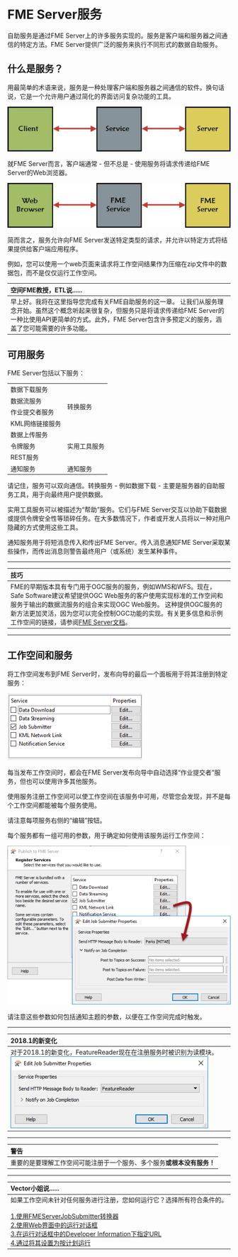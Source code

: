 # FME Server服务

自助服务是通过FME Server上的许多服务实现的。服务是客户端和服务器之间通信的特定方法。FME Server提供广泛的服务来执行不同形式的数据自助服务。

## 什么是服务？

用最简单的术语来说，服务是一种处理客户端和服务器之间通信的软件。换句话说，它是一个允许用户通过简化的界面访问复杂功能的工具。

[![](../.gitbook/assets/img3.001.whatisaservice.png)](https://github.com/xuhengxx/FMETraining-1/tree/f1cdae5373cf9425ee2d148732792713c9043d44/ServerAuthoring3SelfServeBasics/Images/Img3.001.WhatIsAService.png)

就FME Server而言，客户端通常 - 但不总是 - 使用服务将请求传递给FME Server的Web浏览器。

[![](../.gitbook/assets/img3.002.whatisanfmeservice.png)](https://github.com/xuhengxx/FMETraining-1/tree/f1cdae5373cf9425ee2d148732792713c9043d44/ServerAuthoring3SelfServeBasics/Images/Img3.002.WhatIsAnFMEService.png)

简而言之，服务允许向FME Server发送特定类型的请求，并允许以特定方式将结果提供给客户端应用程序。

例如，您可以使用一个web页面来请求将工作空间结果作为压缩在zip文件中的数据包，而不是仅仅运行工作空间。

|  空间FME教授，ETL说...... |
| :--- |
|  早上好。我将在这里指导您完成有关FME自助服务的这一章。  让我们从服务理念开始。虽然这个概念听起来很复杂，但服务只是将请求传递给FME Server的一种比使用API​​更简单的方式。此外，FME Server包含许多预定义的服务，涵盖了您可能需要的许多功能。 |

## 可用服务

FME Server包括以下服务：

<table>
<tbody><tr><td><font style="vertical-align: inherit;"><font style="vertical-align: inherit;">数据下载服务</font></font></td><td rowspan="4"><font style="vertical-align: inherit;"><font style="vertical-align: inherit;">转换服务</font></font></td></tr>
<tr><td><font style="vertical-align: inherit;"><font style="vertical-align: inherit;">数据流服务</font></font></td></tr>
<tr><td><font style="vertical-align: inherit;"><font style="vertical-align: inherit;">作业提交者服务</font></font></td></tr>
<tr><td><font style="vertical-align: inherit;"><font style="vertical-align: inherit;">KML网络链接服务</font></font></td></tr>
<tr><td><font style="vertical-align: inherit;"><font style="vertical-align: inherit;">数据上传服务</font></font></td><td rowspan="4"><font style="vertical-align: inherit;"><font style="vertical-align: inherit;">实用工具服务</font></font></td></tr>
<tr><td><font style="vertical-align: inherit;"><font style="vertical-align: inherit;">令牌服务</font></font></td></tr>
<tr><td><font style="vertical-align: inherit;"><font style="vertical-align: inherit;">REST服务</font></font></td></tr>
<tr></tr>
<tr><td><font style="vertical-align: inherit;"><font style="vertical-align: inherit;">通知服务</font></font></td><td><font style="vertical-align: inherit;"><font style="vertical-align: inherit;">通知服务</font></font></td></tr>
</tbody></table>

请记住，服务可以双向通信。转换服务 - 例如数据下载 - 主要是服务器的自助服务工具，用于向最终用户提供数据。

实用工具服务可以被描述为“帮助”服务。它们与FME Server交互以协助下载数据或提供令牌安全性等琐碎任务。在大多数情况下，作者或开发人员将以一种对用户隐藏的方式使用这些工具。

通知服务用于将短消息传入和传出FME Server。传入消息通知FME Server采取某些操作，而传出消息则警告最终用户（或系统）发生某种事件。

---

|  技巧 |
| :--- |
|  FME的早期版本具有专门用于OGC服务的服务，例如WMS和WFS。现在，Safe Software建议希望提供OGC Web服务的客户使用实现标准的工作空间和服务于输出的数据流服务的组合来实现OGC Web服务。  这种提供OGC服务的新方法更加灵活，因为您可以完全控制OGC功能的实现。有关更多信息和示例工作空间的链接，请参阅[FME Server文档](https://docs.safe.com/fme/html/FME_Server_Documentation/Content/AdminGuide/Providing-Support-OGC-Services.htm?Highlight=ogc)。 |

---

## 工作空间和服务

将工作空间发布到FME Server时，发布向导的最后一个面板用于将其注册到特定服务：

[![](../.gitbook/assets/img3.003.registeringservices.png)](https://github.com/xuhengxx/FMETraining-1/tree/f1cdae5373cf9425ee2d148732792713c9043d44/ServerAuthoring3SelfServeBasics/Images/Img3.003.RegisteringServices.png)

每当发布工作空间时，都会在FME Server发布向导中自动选择“作业提交者”服务，但也可以使用许多其他服务。

使用服务注册工作空间可以使工作空间在该服务中可用，尽管您会发现，并不是每个工作空间都能被每个服务使用。

请注意每项服务右侧的“编辑”按钮。

每个服务都有一组可用的参数，用于确定如何使用该服务运行工作空间：

[![](../.gitbook/assets/img3.004.registeringserviceseditdialog.png)](https://github.com/xuhengxx/FMETraining-1/tree/f1cdae5373cf9425ee2d148732792713c9043d44/ServerAuthoring3SelfServeBasics/Images/Img3.004.RegisteringServicesEditDialog.png)

请注意这些参数如何包括通知主题的参数，以便在工作空间完成时触发。

---

|  2018.1的新变化 |
| :--- |
|  对于2018.1的新变化，FeatureReader现在在注册服务时被识别为读模块。  [![](../.gitbook/assets/img3.005.featurereaderservice.png)](https://github.com/xuhengxx/FMETraining-1/tree/f1cdae5373cf9425ee2d148732792713c9043d44/ServerAuthoring3SelfServeBasics/Images/Img3.005.FeatureReaderService.png) |

---

|  警告 |
| :--- |
|  重要的是要理解工作空间可能注册于一个服务、多个服务**或根本没有服务！** |

---

|  Vector小姐说...... |
| :--- |
|  如果工作空间未针对任何服务进行注册，您如何运行它？选择所有符合条件的。  <br><br>[1.使用FMEServerJobSubmitter转换器](http://52.73.3.37/fmedatastreaming/Manual/QAResponse2017.fmw?chapter=22&question=2&answer=1&DestDataset_TEXTLINE=C%3A%5CFMEOutput%5CQAResponse.html) <br>[2.使用Web界面中的运行对话框](http://52.73.3.37/fmedatastreaming/Manual/QAResponse2017.fmw?chapter=22&question=2&answer=2&DestDataset_TEXTLINE=C%3A%5CFMEOutput%5CQAResponse.html) <br>[3.在运行对话框中的Developer Information下指定URL](http://52.73.3.37/fmedatastreaming/Manual/QAResponse2017.fmw?chapter=22&question=2&answer=3&DestDataset_TEXTLINE=C%3A%5CFMEOutput%5CQAResponse.html) <br>[4.通过将其设置为按计划运行](http://52.73.3.37/fmedatastreaming/Manual/QAResponse2017.fmw?chapter=22&question=2&answer=4&DestDataset_TEXTLINE=C%3A%5CFMEOutput%5CQAResponse.html) |

